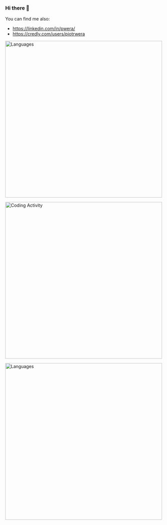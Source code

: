 ### Hi there 👋

You can find me also:
- https://linkedin.com/in/pwera/
- https://credly.com/users/piotrwera

[<img src="https://wakatime.com/share/@549b2c15-9940-4c91-9340-f466a5778386/51ccd2eb-ba06-496b-a845-d5273c75ce34.svg" alt='Languages' height='500'>](https://github.com/pwera)

[<img src="https://wakatime.com/share/@549b2c15-9940-4c91-9340-f466a5778386/ca4ebbc8-aacb-48eb-81af-d4aaff90a99d.svg" alt='Coding Activity' height='500'>](https://github.com/pwera)

[<img src="https://wakatime.com/share/@549b2c15-9940-4c91-9340-f466a5778386/be056e80-1667-4876-ac27-a08712c7b5d5.svg" alt='Languages' height='500'>](https://github.com/pwera)

<!--
**Pwera/Pwera** is a ✨ _special_ ✨ repository because its `README.md` (this file) appears on your GitHub profile.

Here are some ideas to get you started:

- 🔭 I’m currently working on ...
- 🌱 I’m currently learning ...
- 👯 I’m looking to collaborate on ...
- 🤔 I’m looking for help with ...
- 💬 Ask me about ...
- 📫 How to reach me: ...
- 😄 Pronouns: ...
- ⚡ Fun fact: ...
-->

